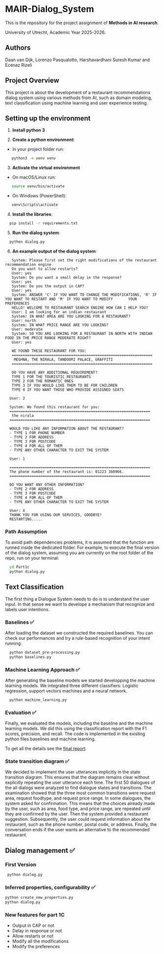 # MAIR-Dialog_System
This is the repository for the project assignment of **Methods in AI research**.

University of Utrecht, Academic Year 2025-2026.


## Authors

Daan van Dijk,	Lorenzo Pasqualotto, Harshavardhani Suresh Kumar and Ecenaz Rizeli

## Project Overview

This project is about the development of a restaurant recommendations dialog system using various methods from AI, such as domain modeling, text classification using machine learning and user experience testing. 

## Setting up the environment

1. **Install python 3**

2. **Create a python environment**:

- In your project folder run:
 ```bash
    python3 -m venv venv
```
3. **Activate the virtual environment**

- On macOS/Linux run:
 ```bash
    source venv/bin/activate
 ```
- On Windows (PowerShell):
 ```bash
    venv\Scripts\activate
 ```

4. **Install the libraries**:
 ```bash
   pip install -r requirements.txt
 ```
5. **Run the dialog system**:
 ```bash
   python dialog.py
 ```
6. **An example output of the dialog system**:
```plaintext
   System: Please first set the right modifications of the restaurant recommendation engine
   Do you want to allow restarts?
   User: yes
   System: Do you want a small delay in the response?
   User: yes
   System: Do you the output in CAP?
   User: yes
   System: ANSWER 'C' IF YOU WANT TO CHANGE THE MODIFICATIONS, 'R' IF YOU WANT TO RESTART AND 'M' IF YOU WANT TO MODIFY       YOUR PREFERENCES
   HELLO! WELCOME TO RESTAURANT SEARCH ENGINE HOW CAN I HELP YOU?
   User: I am looking for an indian restaurant
   System: IN WHAT AREA ARE YOU LOOKING FOR A RESTAURANT?
   User: north
   System: IN WHAT PRICE RANGE ARE YOU LOOKING?
   User: moderate
   System: SO YOU ARE LOOKING FOR A RESTAURANT IN NORTH WITH INDIAN FOOD IN THE PRICE RANGE MODERATE RIGHT?
   User: yes

   WE FOUND THESE RESTAURANT FOR YOU:
   ================================================================
    MEGHNA, THE NIRALA, TANDOORI PALACE, GRAFFITI
   ================================================================

   DO YOU HAVE ANY ADDITIONAL REQUIREMENT? 
   TYPE 1 FOR THE TOURISTIC RESTAURANTS
   TYPE 2 FOR THE ROMANTIC ONES
   TYPE 3 IF YOU WOULD LIKE THEM TO BE FOR CHILDREN
   TYPE 4 IF YOU WANT THOSE WHO PROVIDE ASSIGNED SEATS

  User: 2
 
  System: We found this restaurant for you:
  ================================================================
   the nirala
  ================================================================

  WOULD YOU LIKE ANY INFORMATION ABOUT THE RESTAURANT? 
  - TYPE 1 FOR PHONE NUMBER
  - TYPE 2 FOR ADDRESS
  - TYPE 3 FOR POSTCODE
  - TYPE 4 FOR ALL OF THEM
  - TYPE ANY OTHER CHARACTER TO EXIT THE SYSTEM

  User: 1

  ================================================================
  The phone number of the restaurant is: 01223 360966.
  ================================================================

  DO YOU WANT ANY OTHER INFORMATION? 
  - TYPE 2 FOR ADDRESS
  - TYPE 3 FOR POSTCODE
  - TYPE 4 FOR ALL OF THEM
  - TYPE ANY OTHER CHARACTER TO EXIT THE SYSTEM

  User: X
  THANK YOU FOR USING OUR SERVICES, GOODBYE!
  RESTARTING.....
```
### Path Assumption

To avoid path dependencies problems, it is assumed that the function are runned inside the dedicated folder.
For example, to execute the final version of the dialog system, assuming you are currently on the root folder of the repo, run on your terminal:

 ```bash
   cd Part1c
   python dialog.py
 ```


## Text Classification

The first thing a Dialogue System needs to do is to understand the user input.
In that sense we want to develope a mechanism that recognize and labels user intentions.

### Baselines ✅
After loading the dataset we constructed the required baselines.
You can check our performances and try a rule-based recognition of your intent running:
 ```bash
   python dataset_pre-processing.py
   python baselines.py
 ```

### Machine Learning Approach ✅
After generating the baseline models we started developping the machine learning models. We integrated three different classifiers: Logistic regression, support vectors machines and a neural network. 
 ```bash
   python machine_learning.py
 ```

### Evaluation ✅
Finally, we evaluated the models, including the baseline and the machine learning models. We did this using the classification report with the F1 scores, precision, and recall. The code is implemented in the existing python files baselines and machine learning.

To get all the details see the [final report](OVERVIEW.md).

### State transition diagram ✅
We decided to implement the user utterances implicitly in the state transition diagram. This ensures that the diagram remains clear without explicitly repeating the user utterance each time. The first 50 dialogues of the all dialogs were analyzed to find dialogue states and transitions. The examination showed that the three most common transitions were request area, request foodtype, and request price range. In some dialogues, the system asked for confirmation. This means that the choices already made by the user, such as area, food type, and price range, are repeated until they are confirmed by the user. Then the system provided a restaurant suggestion. Subsequently, the user could request information about the restaurant, such as the phone number, postal code, or address. Finally, the conversation ends if the user wants an alternative to the recommended restaurant.

## Dialog management ✅

### First Version

 ```bash
  python dialog.py
 ```

 ### Inferred properties, configurability ✅

  ```bash
  python create_new_properties.py
  python dialog.py
 ```

### New features for part 1C
- Output in CAP or not
- Delay in response or not
- Allow restarts or not
- Modify all the modifications 
- Modify the preferences


